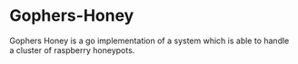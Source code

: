 # Gophers-Honey
Gophers Honey is a go implementation of a system which is able to handle a cluster of raspberry honeypots.
